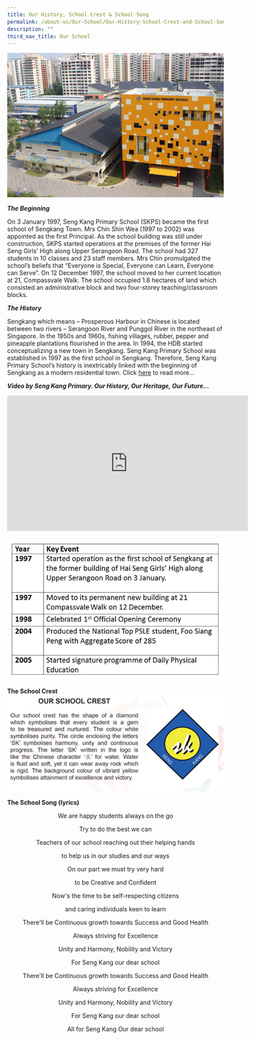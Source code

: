 ```yaml
---
title: Our History, School Crest & School Song
permalink: /about-us/Our-School/Our-History-School-Crest-and-School-Song
description: ""
third_nav_title: Our School
---
```

![](/images/SKPS_Front_Landscape_w700%20(1).png)


**_The Beginning_**

On 3 January 1997, Seng Kang Primary School (SKPS) became the first school of Sengkang Town. Mrs Chin Shin Wea (1997 to 2002) was appointed as the first Principal. As the school building was still under construction, SKPS started operations at the premises of the former Hai Seng Girls’ High along Upper Serangoon Road. The school had 327 students in 10 classes and 23 staff members. Mrs Chin promulgated the school’s beliefs that “Everyone is Special, Everyone can Learn, Everyone can Serve”. On 12 December 1997, the school moved to her current location at 21, Compassvale Walk. The school occupied 1.8 hectares of land which consisted an administrative block and two four-storey teaching/classroom blocks.

  

**_The History_**

  

Sengkang which means – Prosperous Harbour in Chinese is located between two rivers – Serangoon River and Punggol River in the northeast of Singapore. In the 1950s and 1960s, fishing villages, rubber, pepper and pineapple plantations flourished in the area. In 1994, the HDB started conceptualizing a new town in Sengkang. Seng Kang Primary School was established in 1997 as the first school in Sengkang. Therefore, Seng Kang Primary School’s history is inextricably linked with the beginning of Sengkang as a modern residential town. Click [here](/files/VPA%20school%20website%20update.pdf) to read more... 

_**Video by Seng Kang Primary. Our History, Our Heritage, Our Future...**_

<iframe width="560" height="315" src="https://www.youtube.com/embed/eIKGpwjW6uI" title="YouTube video player" frameborder="0" allow="accelerometer; autoplay; clipboard-write; encrypted-media; gyroscope; picture-in-picture" allowfullscreen></iframe>

![](/images/azaza.jpg)

**The School Crest**
![](/images/Sch%20Crest.jpg)

**The School Song (lyrics)**

<center>
	
We are happy students always on the go

Try to do the best we can

Teachers of our school reaching out their helping hands

to help us in our studies and our ways

On our part we must try very hard

to be Creative and Confident

Now's the time to be self-respecting citizens

and caring individuals keen to learn

There'll be Continuous growth towards Success and Good Health

Always striving for Excellence

Unity and Harmony, Nobility and Victory

For Seng Kang our dear school

  

There'll be Continuous growth towards Success and Good Health

Always striving for Excellence

Unity and Harmony, Nobility and Victory

For Seng Kang our dear school

  

All for Seng Kang Our dear school
	
</center>